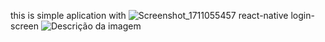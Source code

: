 this is simple aplication with ![Screenshot_1711055457](https://github.com/Anjsvf/react-native-login-screen/assets/136652642/717cbcff-75d7-4e99-a01f-6604a6aebca3)
react-native login-screen
![Descrição da imagem](caminho/para/a/imagem.jpg)
